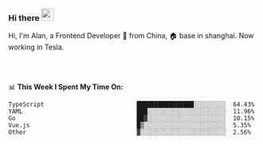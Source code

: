 ### Hi there <img src="https://media.giphy.com/media/hvRJCLFzcasrR4ia7z/giphy.gif" width="25px">

<!-- ![visitors](https://visitor-badge.glitch.me/badge?page_id=dislfyer.dislfyer) -->

Hi, I'm Alan, a Frontend Developer 🚀 from China, 🏠 base in shanghai. Now working in Tesla.

<br/>
<br/>

📊 **This Week I Spent My Time On:**


<!--START_SECTION:waka-->

```text
TypeScript                          ████████████████░░░░░░░░░  64.43%
YAML                                ███░░░░░░░░░░░░░░░░░░░░░░  11.96%
Go                                  ██▓░░░░░░░░░░░░░░░░░░░░░░  10.15%
Vue.js                              █▒░░░░░░░░░░░░░░░░░░░░░░░  5.35%
Other                               ▓░░░░░░░░░░░░░░░░░░░░░░░░  2.56%
```

<!--END_SECTION:waka-->

<!--
**About Me:**
 -->
